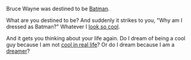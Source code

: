 Bruce Wayne was destined to be [Batman](https://en.wikipedia.org/wiki/Batman).

What are you destined to be?
And suddenly it strikes to you, "Why am I dressed as Batman?"
Whatever I [look so cool](http://oyster.ignimgs.com/wordpress/stg.ign.com/2016/07/ASBM1.jpg).

And it gets you thinking about your life again.
Do I dream of being a cool guy because I am not [cool in real life](https://en.wikipedia.org/wiki/Loser_(hand_gesture))?
Or
do I dream because I am a [dreamer](../dream/dream.md)?